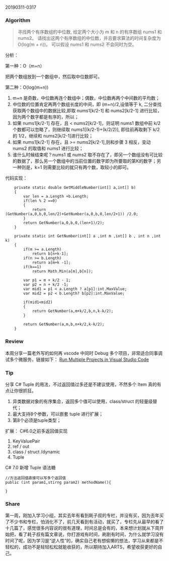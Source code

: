 20190311-0317

### Algorithm

>寻找两个有序数组的中位数, 给定两个大小为 m 和 n 的有序数组 nums1 和 nums2。
请找出这两个有序数组的中位数，并且要求算法的时间复杂度为 O(log(m + n))。
可以假设 nums1 和 nums2 不会同时为空。

分析：

第一种：O（m+n）

把两个数组放到一个数组中，然后取中位数即可。

第二种：O(log(m+n))

1. m+n 是奇数，中位数再连个数组中；偶数，中位数再两个中间数的平均数；
2. 中位数的位置肯定再两个数组长度的中间，即 (m+n)/2,设值等于 k, 二分查找获取两个数组中的数据比较,即取 nums1[k/2-1] 和 nums2[k/2-1] 进行比较，因为两个数字都是有序的，所以；
3. 如果 nums1[k/2-1] 存在，且 < nums2[k/2-1]，则证明 nums1 数组中前 k/2 个数都可以忽略了，则继续取 nums1[(k/2-1)+(k/2/2)], 即往前再取剩下 k/2 的 1/2，继续和 nums2[k/2-1]进行比较；
4. 如果 nums1[k/2-1] 存在，且 >= nums2[k/2-1],则和步骤 3 相反，变动 nums2 的取值和 nums1 进行比较；
5. 谁什么时候结束呢？nums1 或 nums2 取不存在了，即另一个数组没有可比较的数据了，那么另一个数组中的当前位置的数字即为所要取的第K的数字；另一种则是，k=1 则需要比较的就只有两个数，取较小的即可。

代码实现：

        private static double GetMiddleNumber(int[] a,int[] b)
        {
            var len = a.Length +b.Length;
            if(len % 2 ==0)
            {
                return (GetNumber(a,0,b,0,len/2)+GetNumber(a,0,b,0,len/2+1)) /2.0;
            }
            return GetNumber(a,0,b,0,(len+1)/2);
        }

        private static int GetNumber(int[] a ,int m ,int[] b , int n ,int k)
        {
            if(m >= a.Length)
                return b[n+k-1];
            if(n >= b.Length)
                return a[m+k -1];
            if(k==1)
                return Math.Min(a[m],b[n]);

            var p1 = m + k/2 - 1;
            var p2 = n + k/2 -1;
            var mid1 = p1 < a.Length ? a[p1]:int.MaxValue;
            var mid2 = p2 < b.Length? b[p2]:int.MaxValue;            

            if(mid1<mid2)
            {
                return GetNumber(a,m+k/2,b,n,k-k/2);
            }

            return GetNumber(a,m,b,n+k/2,k-k/2);
        }



### Review

本周分享一篇老外写的如何再 vscode 中同时 Debug 多个项目，非常适合同事调试多个微服务，链接如下：
[Run Multiple Projects in Visual Studio Code](https://elanderson.net/2018/04/run-multiple-projects-in-visual-studio-code/)

### Tip

分享 C# Tuple 的用法，不过返回值过多还是不建议使用，不然多个 Item 真的有点让你很抓狂。

1. 异类数据对象的有序集合，返回多个值可以使用，class/struct 的轻量级替代；
2. 最大支持8个参数，可以嵌套 tuple 进行扩展；
3. 第8个必须是tuple类型；

扩展：
C#6.0之前多返回值实现

1. KeyValuePair
2. ref / out
3. class / struct /dynamic
4. Tuple

C# 7.0 新增 Tuple 语法糖

    //方法返回值直接可以写多个返回值
    public (int param1,stirng param2) methodName(){

    }

### Share

第一周，刚加入学习小组，其实去年有看到耗子叔的专栏，并没有买，因为去年买了不少书和专栏，怕消化不了，前几天看到有活动，就买了，专栏先从最早的看了十几篇了，感觉很多内容说的很有道理，时间总是会有的，本来想计划就从下周开始把，看了耗子叔有篇文章说，你打游戏有时间，刷剧有时间，为什么就学习没有时间了呢，因为学习是“逆人性”的，确实自己老有想偷懒的想法，学习从来都是不轻松的，成功不是轻轻松松就能收获的，所以期待加入ARTS，希望收获更好的自己。
